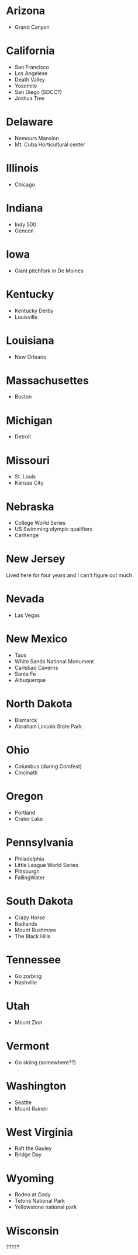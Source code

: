 Arizona
=======

* Grand Canyon

California
===========

* San Francisco
* Los Angelese
* Death Valley
* Yosemite
* San Diego (SDCC?)
* Joshua Tree

Delaware
========

* Nemours Mansion
* Mt. Cuba Horticultural center

Illinois
========

* Chicago

Indiana
=======

* Indy 500
* Gencon

Iowa
====

* Giant pitchfork in De Moines

Kentucky
========

* Kentucky Derby
* Louisville

Louisiana
=========

* New Orleans

Massachusettes
==============

* Boston

Michigan
=======

* Detroit

Missouri
========

* St. Louis
* Kansas City

Nebraska
=========

* College World Series
* US Swimming olympic qualifiers
* Carhenge

New Jersey
==========

Lived here for four years and I can't figure out much

Nevada
======

* Las Vegas

New Mexico
==========

* Taos
* White Sands National Monument
* Carlsbad Caverns
* Santa Fe
* Albuquerque

North Dakota
============

* Bismarck
* Abraham Lincoln State Park

Ohio
====

* Columbus (during Comfest)
* Cincinatti

Oregon
======

* Portland
* Crater Lake

Pennsylvania
============

* Philadelphia
* Little League World Series
* Pittsburgh
* FallingWater

South Dakota
============

* Crazy Horse
* Badlands
* Mount Rushmore
* The Black Hills

Tennessee
=========

* Go zorbing
* Nashville

Utah
====

* Mount Zion

Vermont
======

* Go skiing (somewhere??)

Washington
==========

* Seattle
* Mount Raineir

West Virginia
=============

* Raft the Gauley
* Bridge Day


Wyoming
=======

* Rodeo at Cody
* Tetons National Park
* Yellowstone national park

Wisconsin
=========

?????
